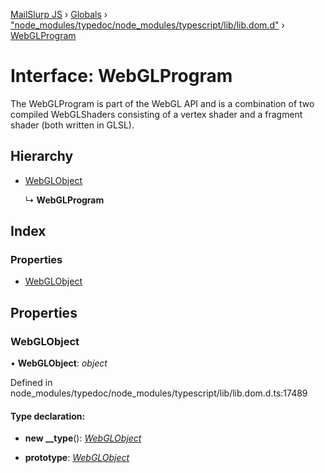 [MailSlurp JS](../README.md) › [Globals](../globals.md) › ["node_modules/typedoc/node_modules/typescript/lib/lib.dom.d"](../modules/_node_modules_typedoc_node_modules_typescript_lib_lib_dom_d_.md) › [WebGLProgram](_node_modules_typedoc_node_modules_typescript_lib_lib_dom_d_.webglprogram.md)

# Interface: WebGLProgram

The WebGLProgram is part of the WebGL API and is a combination of two compiled WebGLShaders consisting of a vertex shader and a fragment shader (both written in GLSL).

## Hierarchy

* [WebGLObject](_node_modules_typedoc_node_modules_typescript_lib_lib_dom_d_.webglobject.md)

  ↳ **WebGLProgram**

## Index

### Properties

* [WebGLObject](_node_modules_typedoc_node_modules_typescript_lib_lib_dom_d_.webglprogram.md#webglobject)

## Properties

###  WebGLObject

• **WebGLObject**: *object*

Defined in node_modules/typedoc/node_modules/typescript/lib/lib.dom.d.ts:17489

#### Type declaration:

* **new __type**(): *[WebGLObject](_node_modules_typedoc_node_modules_typescript_lib_lib_dom_d_.webglobject.md)*

* **prototype**: *[WebGLObject](_node_modules_typedoc_node_modules_typescript_lib_lib_dom_d_.webglobject.md)*
